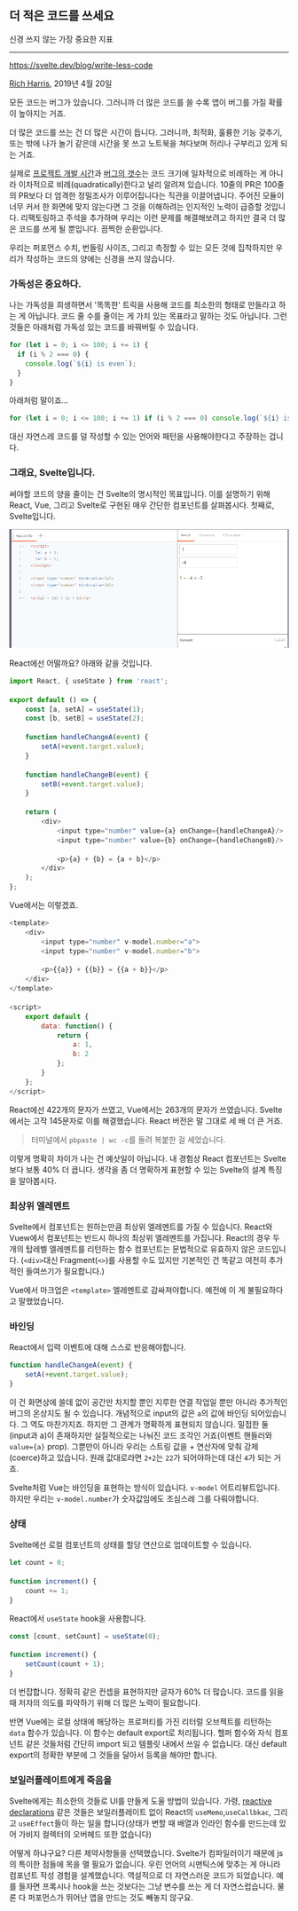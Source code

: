 ## 더 적은 코드를 쓰세요

신경 쓰지 않는 가장 중요한 지표

---

https://svelte.dev/blog/write-less-code

[Rich Harris](https://twitter.com/Rich_Harris), 2019년 4월 20일

모든 코드는 버그가 있습니다. 그러니까 더 많은 코드를 쓸 수록 앱이 버그를 가질 확률이 높아지는 거죠.

더 많은 코드를 쓰는 건 더 많은 시간이 듭니다. 그러니까, 최적화, 훌륭한 기능 갖추기, 또는 밖에 나가 놀기 같은데 시간을 못 쓰고 노트북을 쳐다보며 허리나 구부리고 있게 되는 거죠.

실제로 [프로젝트 개발 시간](https://blog.codinghorror.com/diseconomies-of-scale-and-lines-of-code/)과 [버그의 갯수](https://www.mayerdan.com/ruby/2012/11/11/bugs-per-line-of-code-ratio)는 코드 크기에 일차적으로 비례하는 게 아니라 이차적으로 비례(quadratically)한다고 널리 알려져 있습니다. 10줄의 PR은 100줄의 PR보다 더 엄격한 정밀조사가 이루어집니다는 직관을 이끌어냅니다. 주어진 모듈이 너무 커서 한 화면에 맞지 않는다면 그 것을 이해하려는 인지적인 노력이 급증할 것입니다. 리팩토링하고 주석을 추가하며 우리는 이런 문제를 해결해보려고 하지만 결국 더 많은 코드를 쓰게 될 뿐입니다. 끔찍한 순환입니다.

우리는 퍼포먼스 수치, 번들링 사이즈, 그리고 측정할 수 있는 모든 것에 집착하지만 우리가 작성하는 코드의 양에는 신경을 쓰지 않습니다.

### 가독성은 중요하다.

나는 가독성을 희생하면서 '똑똑한' 트릭을 사용해 코드를 최소한의 형태로 만들라고 하는 게 아닙니다. 코드 줄 수를 줄이는 게 가치 있는 목표라고 말하는 것도 아닙니다. 그런 것들은 아래처럼 가독성 있는 코드를 바꿔버릴 수 있습니다.

```js
for (let i = 0; i <= 100; i += 1) {
  if (i % 2 === 0) {
    console.log(`${i} is even`);
  }
}
```

아래처럼 말이죠...

```js
for (let i = 0; i <= 100; i += 1) if (i % 2 === 0) console.log(`${i} is even`);
```

대신 자연스레 코드를 덜 작성할 수 있는 언어와 패턴을 사용해야한다고 주장하는 겁니다.

### 그래요, Svelte입니다.

써야할 코드의 양을 줄이는 건 Svelte의 명시적인 목표입니다. 이를 설명하기 위해 React, Vue, 그리고 Svelte로 구현된 매우 간단한 컴포넌트를 살펴봅시다. 첫째로, Svelte입니다.

![svelte 샘플](./images/svelteSample.jpg)

React에선 어떨까요? 아래와 같을 것입니다.

```js
import React, { useState } from 'react';

export default () => {
	const [a, setA] = useState(1);
	const [b, setB] = useState(2);

	function handleChangeA(event) {
		setA(+event.target.value);
	}

	function handleChangeB(event) {
		setB(+event.target.value);
	}

	return (
		<div>
			<input type="number" value={a} onChange={handleChangeA}/>
			<input type="number" value={b} onChange={handleChangeB}/>

			<p>{a} + {b} = {a + b}</p>
		</div>
	);
};
```

Vue에서는 이렇겠죠.

```js
<template>
	<div>
		<input type="number" v-model.number="a">
		<input type="number" v-model.number="b">

		<p>{{a}} + {{b}} = {{a + b}}</p>
	</div>
</template>

<script>
	export default {
		data: function() {
			return {
				a: 1,
				b: 2
			};
		}
	};
</script>
```

React에선 422개의 문자가 쓰였고, Vue에서는 263개의 문자가 쓰였습니다. Svelte에서는 고작 145문자로 이를 해결했습니다. React 버전은 말 그대로 세 배 더 큰 거죠.

> 터미널에서 `pbpaste | wc -c`를 돌려 복붙한 걸 세었습니다.

이렇게 명확히 차이가 나는 건 예삿일이 아닙니다. 내 경험상 React 컴포넌트는 Svelte보다 보통 40% 더 큽니다. 생각을 좀 더 명확하게 표현할 수 있는 Svelte의 설계 특징을 알아봅시다.

### 최상위 엘레멘트

Svelte에서 컴포넌트는 원하는만큼 최상위 엘레멘트를 가질 수 있습니다. React와 Vuew에서 컴포넌트는 반드시 하나의 최상위 엘레멘트를 가집니다. React의 경우 두 개의 탑레벨 엘레멘트를 리턴하는 함수 컴포넌트는 문법적으로 유효하지 않은 코드입니다. (`<div>`대신 Fragment(`<>`)를 사용할 수도 있지만 기본적인 건 똑같고 여전히 추가적인 들여쓰기가 필요합니다.)

Vue에서 마크업은 `<template>` 엘레멘트로 감싸져야합니다. 예전에 이 게 불필요하다고 말했었습니다.

### 바인딩

React에서 입력 이벤트에 대해 스스로 반응해야합니다.

```js
function handleChangeA(event) {
	setA(+event.target.value);
}
```

이 건 화면상에 쓸데 없이 공간만 차지할 뿐인 지루한 연결 작업일 뿐만 아니라 추가적인 버그의 온상지도 될 수 있습니다. 개념적으로 input의 값은 `a`의 값에 바인딩 되어있습니다. 그 역도 마찬가지죠. 하지만 그 관계가 명확하게 표현되지 않습니다. 밀접한 둘(input과 a)이 존재하지만 실질적으로는 나눠진 코드 조각인 거죠(이벤트 핸들러와 `value={a}` prop). 그뿐만이 아니라 우리는 스트링 값을 + 연산자에 맞춰 강제(coerce)하고 있습니다. 원래 값대로라면 `2+2`는 `22`가 되어야하는데 대신 `4`가 되는 거죠.

Svelte처럼 Vue는 바인딩을 표현하는 방식이 있습니다. `v-model` 어트리뷰트입니다. 하지만 우리는 `v-model.number`가 숫자값임에도 조심스레 그를 다뤄야합니다. 


### 상태

Svelte에선 로컬 컴포넌트의 상태를 할당 연산으로 업데이트할 수 있습니다.

```js
let count = 0;

function increment() {
	count += 1;
}
```

React에서 `useState` hook을 사용합니다.

```js
const [count, setCount] = useState(0);

function increment() {
	setCount(count + 1);
}
```

더 번잡합니다. 정확히 같은 컨셉을 표현하지만 글자가 60% 더 많습니다. 코드를 읽을 때 저자의 의도를 파악하기 위해 더 많은 노력이 필요합니다.

반면 Vue에는 로컬 상태에 해당하는 프로퍼티를 가진 리터럴 오브젝트를 리턴하는 `data` 함수가 있습니다. 이 함수는 default export로 처리됩니다. 헬퍼 함수와 자식 컴포넌트 같은 것들처럼 간단히 import 되고 템플릿 내에서 쓰일 수 없습니다. 대신 default export의 정확한 부분에 그 것들을 달아서 등록을 해야만 합니다.

### 보일러플레이트에게 죽음을

Svelte에게는 최소한의 것들로 UI를 만들게 도울 방법이 있습니다. 가령, [reactive declarations](https://svelte.dev/tutorial/reactive-declarations) 같은 것들은 보일러플레이트 없이 React의 `useMemo`,`useCallbkac`, 그리고 `useEffect`들이 하는 일을 합니다(상태가 변할 때 배열과 인라인 함수를 만드는데 있어 가비지 컬렉터의 오버헤드 또한 없습니다)

어떻게 하냐구요? 다른 제약사항들을 선택했습니다. Svelte가 컴파일러이기 때문에 js의 특이한 점들에 목을 맬 필요가 없습니다. 우린 언어의 시맨틱스에 맞추는 게 아니라 컴포넌트 작성 경험을 설계했습니다. 역설적으로 더 자연스러운 코드가 되었습니다. 예를 들자면 프록시나 hook을 쓰는 것보다는 그냥 변수를 쓰는 게 더 자연스럽습니다. 물론 다 퍼포먼스가 뛰어난 앱을 만드는 것도 빼놓지 않구요.
